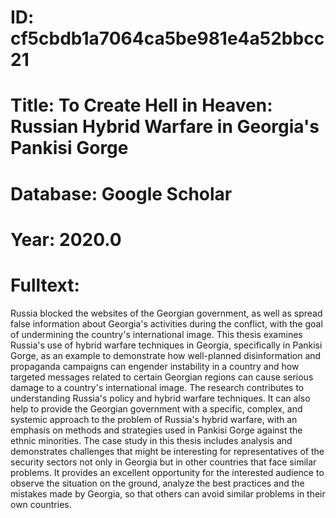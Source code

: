 # ID: cf5cbdb1a7064ca5be981e4a52bbcc21
# Title: To Create Hell in Heaven: Russian Hybrid Warfare in Georgia's Pankisi Gorge
# Database: Google Scholar
# Year: 2020.0
# Fulltext:
Russia blocked the websites of the Georgian government, as well as spread false information about Georgia's activities during the conflict, with the goal of undermining the country's international image.
This thesis examines Russia's use of hybrid warfare techniques in Georgia, specifically in Pankisi Gorge, as an example to demonstrate how well-planned disinformation and propaganda campaigns can engender instability in a country and how targeted messages related to certain Georgian regions can cause serious damage to a country's international image.
The research contributes to understanding Russia's policy and hybrid warfare techniques.
It can also help to provide the Georgian government with a specific, complex, and systemic approach to the problem of Russia's hybrid warfare, with an emphasis on methods and strategies used in Pankisi Gorge against the ethnic minorities.
The case study in this thesis includes analysis and demonstrates challenges that might be interesting for representatives of the security sectors not only in Georgia but in other countries that face similar problems.
It provides an excellent opportunity for the interested audience to observe the situation on the ground, analyze the best practices and the mistakes made by Georgia, so that others can avoid similar problems in their own countries.